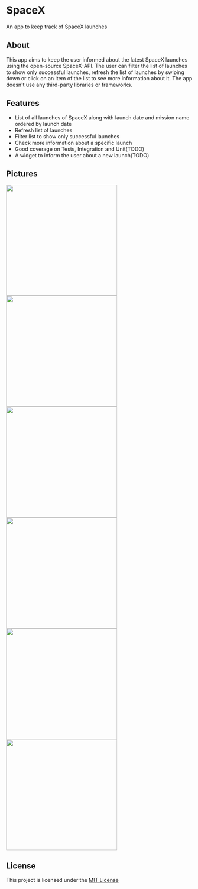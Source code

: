 # SpaceX
An app to keep track of SpaceX launches

## About
This app aims to keep the user informed about the latest SpaceX launches using the open-source SpaceX-API. The user can filter the list of launches to show only successful launches, refresh the list of launches by swiping down or click on an item of the list to see more information about it. The app doesn't use any third-party libraries or frameworks.

## Features
* List of all launches of SpaceX along with launch date and mission name ordered by launch date
* Refresh list of launches
* Filter list to show only successful launches
* Check more information about a specific launch
* Good coverage on Tests, Integration and Unit(TODO)
* A widget to inform the user about a new launch(TODO)

## Pictures

<img src="https://github.com/inaldor/SpaceX/blob/development/images/Home1.png" width=300>
<img src="https://github.com/inaldor/SpaceX/blob/development/images/Refreshing.png" width=300>
<img src="https://github.com/inaldor/SpaceX/blob/development/images/home2.png" width=300>
<img src="https://github.com/inaldor/SpaceX/blob/development/images/filteringbysuccessfu.png" width=300>
<img src="https://github.com/inaldor/SpaceX/blob/development/images/details1.png" width=300>
<img src="https://github.com/inaldor/SpaceX/blob/development/images/details2.png" width=300>

## License

This project is licensed under the [MIT License](https://github.com/inaldor/SpaceX/blob/development/LICENSE)
